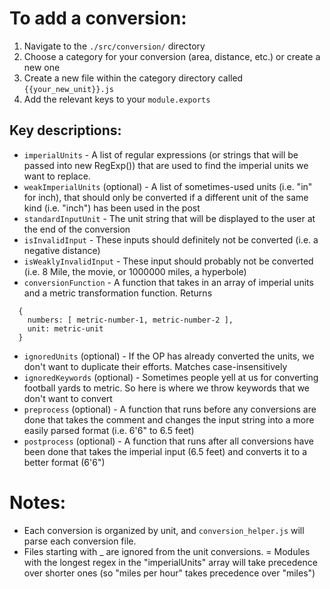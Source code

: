 # To add a conversion:

1) Navigate to the `./src/conversion/` directory
2) Choose a category for your conversion (area, distance, etc.) or create a new one
3) Create a new file within the category directory called `{{your_new_unit}}.js`
4) Add the relevant keys to your `module.exports`

## Key descriptions:

- `imperialUnits` - A list of regular expressions (or strings that will be passed into new RegExp()) that are used to find the imperial units we want to replace.
- `weakImperialUnits` (optional) - A list of sometimes-used units (i.e. "in" for inch), that should only be converted if a different unit of the same kind (i.e. "inch") has been used in the post
- `standardInputUnit` - The unit string that will be displayed to the user at the end of the conversion
- `isInvalidInput` - These inputs should definitely not be converted (i.e. a negative distance)
- `isWeaklyInvalidInput` - These input should probably not be converted (i.e. 8 Mile, the movie, or 1000000 miles, a hyperbole)
- `conversionFunction` - A function that takes in an array of imperial units and a metric transformation function. Returns 
```
  {
    numbers: [ metric-number-1, metric-number-2 ],
    unit: metric-unit
  }
```
- `ignoredUnits` (optional) - If the OP has already converted the units, we don't want to duplicate their efforts. Matches case-insensitively
- `ignoredKeywords` (optional) - Sometimes people yell at us for converting football yards to metric. So here is where we throw keywords that we don't want to convert
- `preprocess` (optional) - A function that runs before any conversions are done that takes the comment and changes the input string into a more easily parsed format (i.e. 6'6" to 6.5 feet)
- `postprocess` (optional) - A function that runs after all conversions have been done that takes the imperial input (6.5 feet) and converts it to a better format (6'6")


# Notes:

- Each conversion is organized by unit, and `conversion_helper.js` will parse each conversion file. 
- Files starting with _ are ignored from the unit conversions. 
= Modules with the longest regex in the "imperialUnits" array will take precedence over shorter ones (so "miles per hour" takes precedence over "miles")
